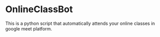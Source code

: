 # OnlineClassBot
This is a python script that automatically attends your online classes in google meet platform.
